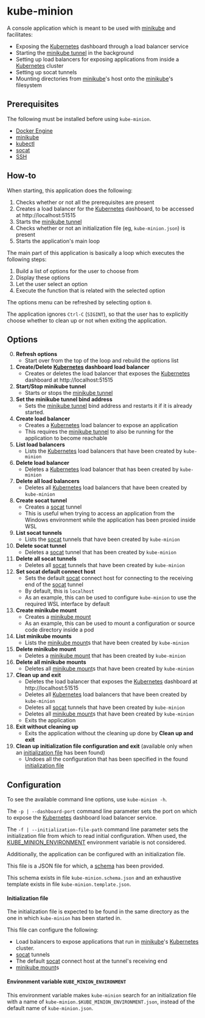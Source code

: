 # kube-minion

A console application which is meant to be used with [minikube](https://minikube.sigs.k8s.io/docs/) and facilitates:

* Exposing the [Kubernetes](https://kubernetes.io/) dashboard through a load balancer service
* Starting the [minikube tunnel](https://minikube.sigs.k8s.io/docs/commands/tunnel/) in the background
* Setting up load balancers for exposing applications from inside a [Kubernetes](https://kubernetes.io/) cluster
* Setting up socat tunnels
* Mounting directories from [minikube](https://minikube.sigs.k8s.io/docs/)'s host onto the
  [minikube](https://minikube.sigs.k8s.io/docs/)'s filesystem

## Prerequisites

The following must be installed before using `kube-minion`.

* [Docker Engine](https://docs.docker.com/engine/install/)
* [minikube](https://minikube.sigs.k8s.io/docs/)
* [kubectl](https://kubernetes.io/docs/tasks/tools/install-kubectl-linux/)
* [socat](https://www.redhat.com/sysadmin/getting-started-socat)
* [SSH](https://www.ssh.com/academy/ssh)

## How-to

When starting, this application does the following:

1. Checks whether or not all the prerequisites are present
2. Creates a load balancer for the [Kubernetes](https://kubernetes.io/) dashboard, to be accessed at
   http://localhost:51515
3. Starts the [minikube tunnel](https://minikube.sigs.k8s.io/docs/commands/tunnel/)
4. Checks whether or not an initialization file (eg, `kube-minion.json`) is present
5. Starts the application's main loop

The main part of this application is basically a loop which executes the following steps:

1. Build a list of options for the user to choose from
2. Display these options
3. Let the user select an option
4. Execute the function that is related with the selected option

The options menu can be refreshed by selecting option `0`.

The application ignores `Ctrl-C` (`SIGINT`), so that the user has to explicitly choose whether to clean up or not
when exiting the application.

## Options

0. **Refresh options**
    * Start over from the top of the loop and rebuild the options list
1. **Create/Delete [Kubernetes](https://kubernetes.io/) dashboard load balancer**
    * Creates or deletes the load balancer that exposes the [Kubernetes](https://kubernetes.io/) dashboard at
      http://localhost:51515
2. **Start/Stop minikube tunnel**
    * Starts or stops the [minikube tunnel](https://minikube.sigs.k8s.io/docs/commands/tunnel/)
3. **Set the minikube tunnel bind address**
    * Sets the [minikube tunnel](https://minikube.sigs.k8s.io/docs/commands/tunnel/) bind address and restarts it if it
      is already started.
4. **Create load balancer**
    * Creates a [Kubernetes](https://kubernetes.io/) load balancer to expose an application
    * This requires the [minikube tunnel](https://minikube.sigs.k8s.io/docs/commands/tunnel/) to also be running for the
      application to become reachable
5. **List load balancers**
    * Lists the [Kubernetes](https://kubernetes.io/) load balancers that have been created by `kube-minion`
6. **Delete load balancer**
    * Deletes a [Kubernetes](https://kubernetes.io/) load balancer that has been created by `kube-minion`
7. **Delete all load balancers**
    * Deletes all [Kubernetes](https://kubernetes.io/) load balancers that have been created by `kube-minion`
8. **Create socat tunnel**
    * Creates a [socat](https://www.redhat.com/sysadmin/getting-started-socat) tunnel
    * This is useful when trying to access an application from the Windows environment while the application
      has been proxied inside WSL
9. **List socat tunnels**
    * Lists the [socat](https://www.redhat.com/sysadmin/getting-started-socat) tunnels that have been created by
      `kube-minion`
10. **Delete socat tunnel**
    * Deletes a [socat](https://www.redhat.com/sysadmin/getting-started-socat) tunnel that has been created by
      `kube-minion`
11. **Delete all socat tunnels**
    * Deletes all [socat](https://www.redhat.com/sysadmin/getting-started-socat) tunnels that have been created by
      `kube-minion`
12. **Set socat default connect host**
    * Sets the default [socat](https://www.redhat.com/sysadmin/getting-started-socat) connect host for connecting to the
     receiving end of the [socat](https://www.redhat.com/sysadmin/getting-started-socat) tunnel
    * By default, this is `localhost`
    * As an example, this can be used to configure `kube-minion` to use the required WSL interface by default
13. **Create minikube mount**
     * Creates a [minikube mount](https://minikube.sigs.k8s.io/docs/commands/mount/)
     * As an example, this can be used to mount a configuration or source code directory inside a pod
14. **List minikube mounts**
     * Lists the [minikube mount](https://minikube.sigs.k8s.io/docs/commands/mount/)s that have been created by
       `kube-minion`
15. **Delete minikube mount**
     * Deletes a [minikube mount](https://minikube.sigs.k8s.io/docs/commands/mount/) that has been created by
       `kube-minion`
16. **Delete all minikube mounts**
     * Deletes all [minikube mount](https://minikube.sigs.k8s.io/docs/commands/mount/)s that have been created by
       `kube-minion`
17. **Clean up and exit**
    * Deletes the load balancer that exposes the [Kubernetes](https://kubernetes.io/) dashboard at
      http://localhost:51515
    * Deletes all [Kubernetes](https://kubernetes.io/) load balancers that have been created by `kube-minion`
    * Deletes all [socat](https://www.redhat.com/sysadmin/getting-started-socat) tunnels that have been created by
      `kube-minion`
    * Deletes all [minikube mount](https://minikube.sigs.k8s.io/docs/commands/mount/)s that have been created by
      `kube-minion`
    * Exits the application
18. **Exit without cleaning up**
    * Exits the application without the cleaning up done by **Clean up and exit**
19. **Clean up initialization file configuration and exit** (available only when an
    [initialization file](#configuration) has been found)
    * Undoes all the configuration that has been specified in the found [initialization file](#configuration)

## Configuration

To see the available command line options, use `kube-minion -h`.

The `-p | --dashboard-port` command line parameter sets the port on which to expose the
[Kubernetes](https://kubernetes.io/) dashboard load balancer service.

The `-f | --initialization-file-path` command line parameter sets the initialization file from which to read initial
configuration. When used, the [KUBE_MINION_ENVIRONMENT](#environment-variable-kube_minion_environment) environment
variable is not considered.

Additionally, the application can be configured with an initialization file.

This file is a JSON file for which, a
[schema](https://raw.githubusercontent.com/sadesyllas/kube-minion/main/kube-minion.schema.json)
has been provided.

This schema exists in file `kube-minion.schema.json` and an exhaustive template
exists in file `kube-minion.template.json`.

#### Initialization file

The initialization file is expected to be found in the same directory as the one in which
`kube-minion` has been started in.

This file can configure the following:

* Load balancers to expose applications that run in [minikube](https://minikube.sigs.k8s.io/docs/)'s
  [Kubernetes](https://kubernetes.io/) cluster.
* [socat](https://www.redhat.com/sysadmin/getting-started-socat) tunnels
* The default [socat](https://www.redhat.com/sysadmin/getting-started-socat) connect host at the tunnel's receiving end
* [minikube mount](https://minikube.sigs.k8s.io/docs/commands/mount/)s

#### Environment variable `KUBE_MINION_ENVIRONMENT`

This environment variable makes `kube-minion` search for an initialization file with a name of
`kube-minion.$KUBE_MINION_ENVIRONMENT.json`, instead of the default name of `kube-minion.json`.
